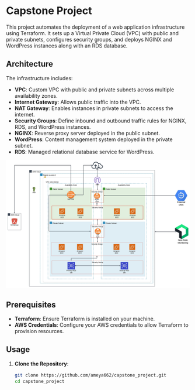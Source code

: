 # Capstone Project

This project automates the deployment of a web application infrastructure using Terraform. It sets up a Virtual Private Cloud (VPC) with public and private subnets, configures security groups, and deploys NGINX and WordPress instances along with an RDS database.

## Architecture

The infrastructure includes:

- **VPC**: Custom VPC with public and private subnets across multiple availability zones.
- **Internet Gateway**: Allows public traffic into the VPC.
- **NAT Gateway**: Enables instances in private subnets to access the internet.
- **Security Groups**: Define inbound and outbound traffic rules for NGINX, RDS, and WordPress instances.
- **NGINX**: Reverse proxy server deployed in the public subnet.
- **WordPress**: Content management system deployed in the private subnet.
- **RDS**: Managed relational database service for WordPress.

![AWS Architecture](https://github.com/ameya662/capstone_project/blob/main/AWS.jpeg)

## Prerequisites

- **Terraform**: Ensure Terraform is installed on your machine.
- **AWS Credentials**: Configure your AWS credentials to allow Terraform to provision resources.

## Usage

1. **Clone the Repository**:

   ```bash
   git clone https://github.com/ameya662/capstone_project.git
   cd capstone_project
